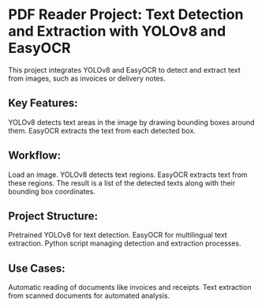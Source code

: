 # PDF Reader Project: Text Detection and Extraction with YOLOv8 and EasyOCR
This project integrates YOLOv8 and EasyOCR to detect and extract text from images, such as invoices or delivery notes.

## Key Features:
YOLOv8 detects text areas in the image by drawing bounding boxes around them.
EasyOCR extracts the text from each detected box.
## Workflow:
Load an image.
YOLOv8 detects text regions.
EasyOCR extracts text from these regions.
The result is a list of the detected texts along with their bounding box coordinates.
## Project Structure:
Pretrained YOLOv8 for text detection.
EasyOCR for multilingual text extraction.
Python script managing detection and extraction processes.
## Use Cases:
Automatic reading of documents like invoices and receipts.
Text extraction from scanned documents for automated analysis.
